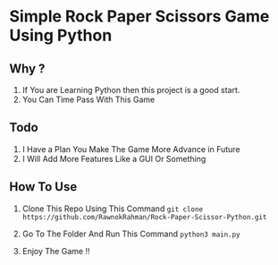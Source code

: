 # Simple Rock Paper Scissors Game Using Python

## Why ?
1. If You are Learning Python then this project is a good start.
2. You Can Time Pass With This Game

## Todo
1. I Have a Plan You Make The Game More Advance in Future
2. I Will Add More Features Like a GUI Or Something

## How To Use  
1. Clone This Repo Using This Command
```git clone https://github.com/RawnokRahman/Rock-Paper-Scissor-Python.git```

2. Go To The Folder And Run This Command
```python3 main.py```

3. Enjoy The Game !!